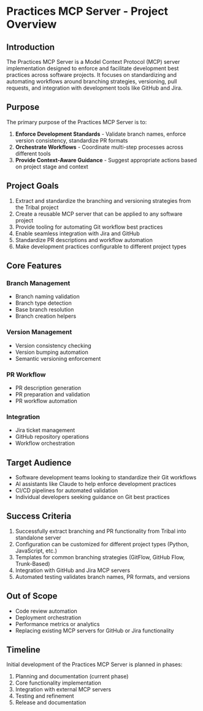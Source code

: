 # Practices MCP Server - Project Overview

## Introduction

The Practices MCP Server is a Model Context Protocol (MCP) server implementation designed to enforce and facilitate development best practices across software projects. It focuses on standardizing and automating workflows around branching strategies, versioning, pull requests, and integration with development tools like GitHub and Jira.

## Purpose

The primary purpose of the Practices MCP Server is to:

1. **Enforce Development Standards** - Validate branch names, enforce version consistency, standardize PR formats
2. **Orchestrate Workflows** - Coordinate multi-step processes across different tools
3. **Provide Context-Aware Guidance** - Suggest appropriate actions based on project stage and context

## Project Goals

1. Extract and standardize the branching and versioning strategies from the Tribal project
2. Create a reusable MCP server that can be applied to any software project
3. Provide tooling for automating Git workflow best practices
4. Enable seamless integration with Jira and GitHub
5. Standardize PR descriptions and workflow automation
6. Make development practices configurable to different project types

## Core Features

### Branch Management
- Branch naming validation
- Branch type detection
- Base branch resolution
- Branch creation helpers

### Version Management
- Version consistency checking
- Version bumping automation
- Semantic versioning enforcement

### PR Workflow
- PR description generation
- PR preparation and validation
- PR workflow automation

### Integration
- Jira ticket management
- GitHub repository operations
- Workflow orchestration

## Target Audience

- Software development teams looking to standardize their Git workflows
- AI assistants like Claude to help enforce development practices
- CI/CD pipelines for automated validation
- Individual developers seeking guidance on Git best practices

## Success Criteria

1. Successfully extract branching and PR functionality from Tribal into standalone server
2. Configuration can be customized for different project types (Python, JavaScript, etc.)
3. Templates for common branching strategies (GitFlow, GitHub Flow, Trunk-Based)
4. Integration with GitHub and Jira MCP servers
5. Automated testing validates branch names, PR formats, and versions

## Out of Scope

- Code review automation
- Deployment orchestration
- Performance metrics or analytics
- Replacing existing MCP servers for GitHub or Jira functionality

## Timeline

Initial development of the Practices MCP Server is planned in phases:

1. Planning and documentation (current phase)
2. Core functionality implementation
3. Integration with external MCP servers
4. Testing and refinement
5. Release and documentation
